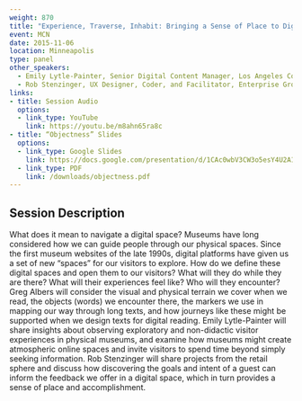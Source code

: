 ```yaml
---
weight: 870
title: "Experience, Traverse, Inhabit: Bringing a Sense of Place to Digital Navigation"
event: MCN
date: 2015-11-06
location: Minneapolis
type: panel
other_speakers:
  - Emily Lytle-Painter, Senior Digital Content Manager, Los Angeles County Museum of Art
  - Rob Stenzinger, UX Designer, Coder, and Facilitator, Enterprise Growth Initiatives Team, Target
links:
- title: Session Audio
  options:
  - link_type: YouTube
    link: https://youtu.be/m8ahn65ra8c
- title: “Objectness” Slides
  options:
  - link_type: Google Slides
    link: https://docs.google.com/presentation/d/1CAc0wbV3CW3o5esY4U2A1pGsYsg-Gaa0oFAV2llEOv0/edit?usp=sharing
  - link_type: PDF
    link: /downloads/objectness.pdf
---
```




## Session Description

What does it mean to navigate a digital space? Museums have long considered how we can guide people through our physical spaces. Since the first museum websites of the late 1990s, digital platforms have given us a set of new “spaces” for our visitors  to explore. How do we define these digital spaces and open them to our visitors? What will they do while they are there? What will their experiences feel like? Who will they encounter? Greg Albers will consider the visual and physical terrain we cover when we read, the objects (words) we encounter there, the markers we use in mapping our way through long texts, and how journeys like these might be supported when we design texts for digital reading. Emily Lytle-Painter will share insights about observing exploratory and non-didactic visitor experiences in physical museums, and examine how museums might create atmospheric online spaces and invite visitors to spend time beyond simply seeking information. Rob Stenzinger will share projects from the retail sphere and discuss how discovering the goals and intent of a guest can inform the feedback we offer in a digital space, which in turn provides a sense of place and accomplishment.